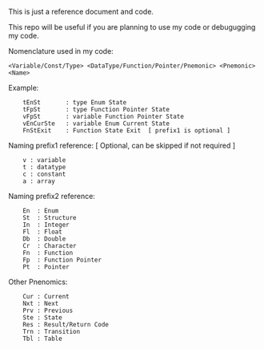 This is just a reference document and code. 

This repo will be useful if you are planning to use my code or debugugging my code.


  Nomenclature used in my code: 
  
	<Variable/Const/Type> <DataType/Function/Pointer/Pnemonic> <Pnemonic> <Name>
 
  Example:
 
		tEnSt		: type Enum State
		tFpSt		: type Function Pointer State 
		vFpSt		: variable Function Pointer State
		vEnCurSte   : variable Enum Current State
		FnStExit	: Function State Exit  [ prefix1 is optional ]
 
 
  Naming prefix1 reference: [ Optional, can be skipped if not required ]

		v : variable
		t : datatype
		c : constant 
		a : array 
 
  Naming prefix2 reference:

 		En  : Enum
 		St  : Structure
 		In  : Integer
 		Fl  : Float
 		Db  : Double
 		Cr  : Character
 		Fn  : Function
 		Fp  : Function Pointer
 		Pt  : Pointer
 		
 	
  Other Pnenomics:
  
 		Cur : Current
 		Nxt : Next
 		Prv : Previous
 		Ste : State
 		Res : Result/Return Code
 		Trn : Transition
 		Tbl : Table

